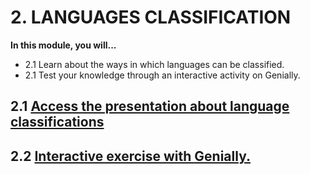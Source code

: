 # 2. LANGUAGES CLASSIFICATION

**In this module, you will...**

- 2.1 Learn about the ways in which languages can be classified. 
- 2.1 Test your knowledge through an interactive activity on
  Genially.


## 2.1 [Access the presentation about language classifications](http://cosmozonas.github.io/02-M.LANGUAGE_CLASSIFICATIONS/presentation_languages/index.html)



## 2.2 [Interactive exercise with Genially.](https://view.genially.com/664c6fd37338e60014f696c6/interactive-content-world-map-languages)
 